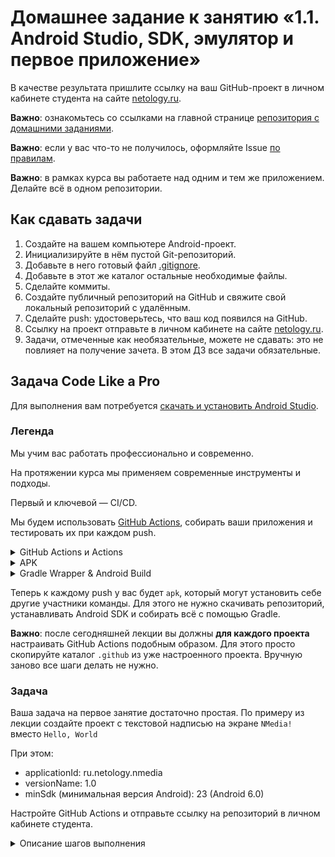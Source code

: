 # Домашнее задание к занятию «1.1. Android Studio, SDK, эмулятор и первое приложение»

В качестве результата пришлите ссылку на ваш GitHub-проект в личном кабинете студента на сайте [netology.ru](https://netology.ru).

**Важно**: ознакомьтесь со ссылками на главной странице [репозитория с домашними заданиями](../README.md).

**Важно**: если у вас что-то не получилось, оформляйте Issue [по правилам](../report-requirements.md).

**Важно**: в рамках курса вы работаете над одним и тем же приложением. Делайте всё в одном репозитории.

## Как сдавать задачи

1. Создайте на вашем компьютере Android-проект.
1. Инициализируйте в нём пустой Git-репозиторий.
1. Добавьте в него готовый файл [.gitignore](../.gitignore).
1. Добавьте в этот же каталог остальные необходимые файлы.
1. Сделайте коммиты.
1. Создайте публичный репозиторий на GitHub и свяжите свой локальный репозиторий с удалённым.
1. Сделайте push: удостоверьтесь, что ваш код появился на GitHub.
1. Ссылку на проект отправьте в личном кабинете на сайте [netology.ru](https://netology.ru).
1. Задачи, отмеченные как необязательные, можете не сдавать: это не повлияет на получение зачета. В этом ДЗ все задачи обязательные.

## Задача Code Like a Pro

Для выполнения вам потребуется [скачать и установить Android Studio](https://github.com/netology-code/guides/blob/master/android/android_studio/instruction1.md).

### Легенда

Мы учим вас работать профессионально и современно.

На протяжении курса мы применяем современные инструменты и подходы.

Первый и ключевой — CI/CD.

Мы будем использовать [GitHub Actions](https://github.com/features/actions), собирать ваши приложения и тестировать их при каждом push.

<details>
<summary>GitHub Actions и Actions</summary>

В GitHub Actions по наступлению определённых событий запускают worker. В них вы можете производить разные операции: собирать код, запускать автотесты и т.д.

Для некоторых операций есть готовые Actions — скрипты, которые автоматизируют часть работ:

1. «Checkout» — клонирование репозитория в worker
1. Публикация файлов из worker

За клонирование отвечает [Checkout](https://github.com/marketplace/actions/checkout), за публикацию - [Upload a Build Artifact](https://github.com/marketplace/actions/upload-a-build-artifact).

Они описываются в yaml-файле в формате:
```yaml
- name: Имя шага
  uses: actions/checkout@v3 # или actions/upload-artifact@v4
  with:
    # набор опций, специфичный для конкретного Action
```
</details>

<details>
<summary>APK</summary>

APK (Android Package) - файл с расширением `.apk`, в который собирается приложение для дальнейшего распространения: Google Play или установки вручную. Получить мы его можем с помощью инструментов Android SDK.

Получив apk-файл, его можно перенести в окошко эмулятора простым Drag-and-Drop, установив для использования.

Наша цель - получить этот apk-файл. Как это сделать - читайте в разделе про Gradle Wrapper и Android Build.
</details>

<details>
<summary>Gradle Wrapper & Android Build</summary>

Мы уже знакомы с Gradle по лекциям Kotlin. Gradle - инструмент управления проектом.

В рамках Gradle определяются задачи, которые можно выполнять с кодом проекта: сборка, тестирование и т.д.

Gradle нужно устанавливать отдельно. Но для упрощения задачи есть [Gradle Wrapper](https://docs.gradle.org/current/userguide/gradle_wrapper.html) - скрипт, который поставляется вместе с вашим проектом и сам при необходимости скачивает Gradle и запускает его. Он находится в файле `gradlew` (Linux/Mac) и `gradlew.bat` (Windows).

Когда вы запускаете `gradlew build`, скрипт проверяет, скачан ли Gradle. Если нет, то скачивает, а потом сам вызывает Gradle.

Иногда файл `gradlew` нельзя запустить из-за проблем с правами. Поэтому нужна дополнительная команда, чтобы это исправить. В проектах на Koltin это выглядело так:

```yaml
- name: Grant execute permission for gradlew
  run: chmod +x gradlew
- name: Build with Gradle
  run: ./gradlew build --info
```

Мы сделаем так же. В результате успешной сборки появятся необходимые файлы: один для отладки - debug apk, второй для релиза - release apk. На этом этапе нас интересует debug-пакет. Его мы и зальём как артефакт сборки при помощи соответствующего action.

Вы можете столкнуться с ошибкой вида:
```
BUILD FAILED in 42s
License for package Android SDK Build-Tools 30.0.2 accepted.
Preparing "Install Android SDK Build-Tools 30.0.2 (revision: 30.0.2)".
Warning: Failed to read or create install properties file.
##[error]Process completed with exit code 1.
```

Это может произойти, если в вашем `build.gradle` в `buildToolsVersion` указана версия, которая ещё не доступна в конкретном worker. [Список доступных в Ubuntu 18.04](https://github.com/actions/virtual-environments/blob/main/images/linux/Ubuntu1804-README.md)). GitHub Actions не обновляет ПО день в день, поэтому при необходимости понизьте версию в своём `build.gradle` до той, которая доступна в worker.
</details>

Теперь к каждому push у вас будет `apk`, который могут установить себе другие участники команды. Для этого не нужно скачивать репозиторий, устанавливать Android SDK и собирать всё с помощью Gradle.

**Важно**: после сегодняшней лекции вы должны **для каждого проекта** настраивать GitHub Actions подобным образом. Для этого просто скопируйте каталог `.github` из уже настроенного проекта. Вручную заново все шаги делать не нужно.

### Задача

Ваша задача на первое занятие достаточно простая. По примеру из лекции создайте проект с текстовой надписью на экране `NMedia!` вместо `Hello, World`

При этом:
* applicationId: ru.netology.nmedia
* versionName: 1.0
* minSdk (минимальная версия Android): 23 (Android 6.0)

Настройте GitHub Actions и отправьте ссылку на репозиторий в личном кабинете студента.

<details>
<summary>Описание шагов выполнения</summary>

1\. Публикуете свой проект на GitHub.

2\. Переходите на вкладку Actions и выбираете любой:

![](pic/actions.png)

3\. Заменяете содержимое на следующее (о предназначении читайте в разделе «Справка» выше):

```yaml
name: CI

on:
  push:
    branches: '*'
  pull_request:
    branches: '*'

jobs:
  build:
    runs-on: ubuntu-latest

    steps:
      - name: Checkout Code
        uses: actions/checkout@v3

      - name: Set up JDK 17
        uses: actions/setup-java@v1
        with:
          java-version: 17

      - name: Build
        run: |
          chmod +x ./gradlew
          ./gradlew build

      - name: Upload Build Artifact
        uses: actions/upload-artifact@v4
        with:
          name: app-debug.apk
          path: app/build/outputs/apk/debug/app-debug.apk
```

4\. Убедитесь, что сборка прошла успешно и в артефактах появился `app-debug.apk`:

![](pic/build.png)

[Пример настроенного проекта](https://github.com/netology-code/and2ci).

</details>
